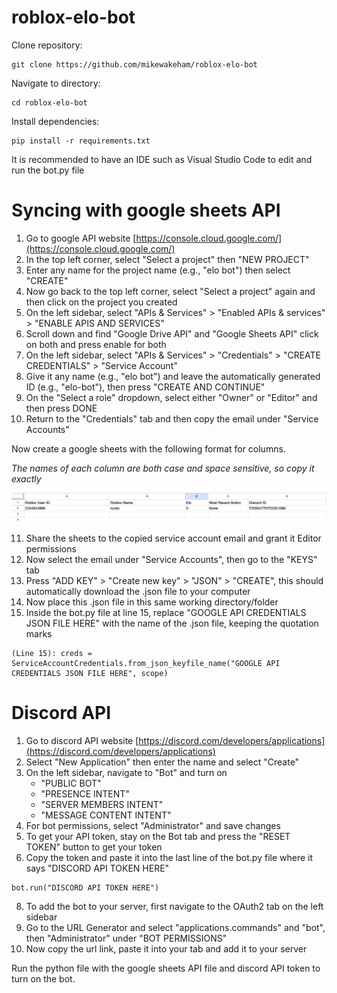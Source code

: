# roblox-elo-bot

Clone repository:

```
git clone https://github.com/mikewakeham/roblox-elo-bot
```

Navigate to directory:

```
cd roblox-elo-bot
```

Install dependencies:

```
pip install -r requirements.txt
```

It is recommended to have an IDE such as Visual Studio Code to edit and run the bot.py file

# Syncing with google sheets API

1. Go to google API website [https://console.cloud.google.com/](https://console.cloud.google.com/)
2. In the top left corner, select "Select a project" then "NEW PROJECT"
3. Enter any name for the project name (e.g., "elo bot") then select "CREATE"
4. Now go back to the top left corner, select "Select a project" again and then click on the project you created
5. On the left sidebar, select "APIs & Services" > "Enabled APIs & services" > "ENABLE APIS AND SERVICES"
6. Scroll down and find "Google Drive API" and "Google Sheets API" click on both and press enable for both
7. On the left sidebar, select "APIs & Services" > "Credentials" > "CREATE CREDENTIALS" > "Service Account"
8. Give it any name (e.g., "elo bot") and leave the automatically generated ID (e.g., "elo-bot"), then press "CREATE AND CONTINUE"
9. On the "Select a role" dropdown, select either "Owner" or "Editor" and then press DONE
10. Return to the "Credentials" tab and then copy the email under "Service Accounts"

Now create a google sheets with the following format for columns.

*The names of each column are both case and space sensitive, so copy it exactly*

![sheets format](assets/sheets_format.png)

11. Share the sheets to the copied service account email and grant it Editor permissions
12. Now select the email under "Service Accounts", then go to the "KEYS" tab
13. Press "ADD KEY" > "Create new key" > "JSON" > "CREATE", this should automatically download the .json file to your computer
14. Now place this .json file in this same working directory/folder
15. Inside the bot.py file at line 15, replace "GOOGLE API CREDENTIALS JSON FILE HERE" with the name of the .json file, keeping the quotation marks
```
(Line 15): creds = ServiceAccountCredentials.from_json_keyfile_name("GOOGLE API CREDENTIALS JSON FILE HERE", scope)
```

# Discord API

1. Go to discord API website [https://discord.com/developers/applications](https://discord.com/developers/applications)
2. Select "New Application" then enter the name and select "Create"
3. On the left sidebar, navigate to "Bot" and turn on
   - "PUBLIC BOT"
   - "PRESENCE INTENT"
   - "SERVER MEMBERS INTENT"
   - "MESSAGE CONTENT INTENT"
4. For bot permissions, select "Administrator" and save changes
5. To get your API token, stay on the Bot tab and press the "RESET TOKEN" button to get your token
6. Copy the token and paste it into the last line of the bot.py file where it says "DISCORD API TOKEN HERE"

```
bot.run("DISCORD API TOKEN HERE")
```
   
8. To add the bot to your server, first navigate to the OAuth2 tab on the left sidebar
9. Go to the URL Generator and select "applications.commands" and "bot", then "Administrator" under "BOT PERMISSIONS"
10. Now copy the url link, paste it into your tab and add it to your server

Run the python file with the google sheets API file and discord API token to turn on the bot.
